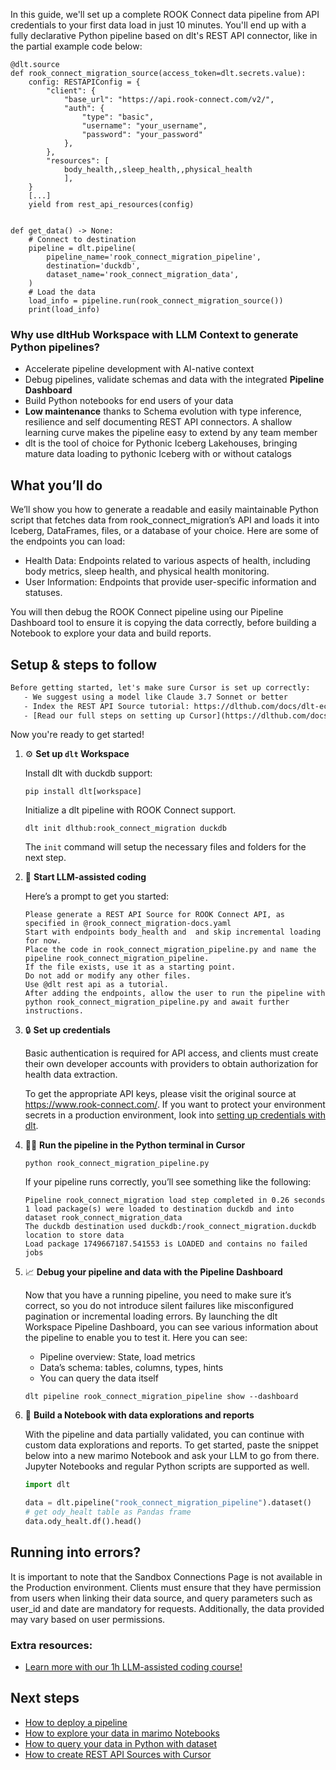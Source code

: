 In this guide, we'll set up a complete ROOK Connect data pipeline from API credentials to your first data load in just 10 minutes. You'll end up with a fully declarative Python pipeline based on dlt's REST API connector, like in the partial example code below:

```python-outcome
@dlt.source
def rook_connect_migration_source(access_token=dlt.secrets.value):
    config: RESTAPIConfig = {
        "client": {
            "base_url": "https://api.rook-connect.com/v2/",
            "auth": {
                "type": "basic",
                "username": "your_username",
                "password": "your_password"
            },
        },
        "resources": [
            body_health,,sleep_health,,physical_health
            ],
    }
    [...]
    yield from rest_api_resources(config)


def get_data() -> None:
    # Connect to destination
    pipeline = dlt.pipeline(
        pipeline_name='rook_connect_migration_pipeline',
        destination='duckdb',
        dataset_name='rook_connect_migration_data', 
    )
    # Load the data
    load_info = pipeline.run(rook_connect_migration_source())
    print(load_info) 
```

### Why use dltHub Workspace with LLM Context to generate Python pipelines?

- Accelerate pipeline development with AI-native context
- Debug pipelines, validate schemas and data with the integrated **Pipeline Dashboard**
- Build Python notebooks for end users of your data
- **Low maintenance** thanks to Schema evolution with type inference, resilience and self documenting REST API connectors. A shallow learning curve makes the pipeline easy to extend by any team member
- dlt is the tool of choice for Pythonic Iceberg Lakehouses, bringing mature data loading to pythonic Iceberg with or without catalogs

## What you’ll do

We’ll show you how to generate a readable and easily maintainable Python script that fetches data from rook_connect_migration’s API and loads it into Iceberg, DataFrames, files, or a database of your choice. Here are some of the endpoints you can load:

- Health Data: Endpoints related to various aspects of health, including body metrics, sleep health, and physical health monitoring.
- User Information: Endpoints that provide user-specific information and statuses.

You will then debug the ROOK Connect pipeline using our Pipeline Dashboard tool to ensure it is copying the data correctly, before building a Notebook to explore your data and build reports.

## Setup & steps to follow

```default
Before getting started, let's make sure Cursor is set up correctly:
   - We suggest using a model like Claude 3.7 Sonnet or better
   - Index the REST API Source tutorial: https://dlthub.com/docs/dlt-ecosystem/verified-sources/rest_api/ and add it to context as **@dlt rest api**
   - [Read our full steps on setting up Cursor](https://dlthub.com/docs/dlt-ecosystem/llm-tooling/cursor-restapi#23-configuring-cursor-with-documentation)
```

Now you're ready to get started!

1. ⚙️ **Set up `dlt` Workspace**
    
    Install dlt with duckdb support:
    ```shell
    pip install dlt[workspace]
    ```

    Initialize a dlt pipeline with ROOK Connect support.
    ```shell
    dlt init dlthub:rook_connect_migration duckdb
    ```

    The `init` command will setup the necessary files and folders for the next step.
    
2. 🤠 **Start LLM-assisted coding**
    
    Here’s a prompt to get you started:
    
    ```prompt
    Please generate a REST API Source for ROOK Connect API, as specified in @rook_connect_migration-docs.yaml 
    Start with endpoints body_health and  and skip incremental loading for now. 
    Place the code in rook_connect_migration_pipeline.py and name the pipeline rook_connect_migration_pipeline. 
    If the file exists, use it as a starting point. 
    Do not add or modify any other files. 
    Use @dlt rest api as a tutorial. 
    After adding the endpoints, allow the user to run the pipeline with python rook_connect_migration_pipeline.py and await further instructions.
    ```

    
3. 🔒 **Set up credentials** 
    
    Basic authentication is required for API access, and clients must create their own developer accounts with providers to obtain authorization for health data extraction.
    
    To get the appropriate API keys, please visit the original source at https://www.rook-connect.com/.
    If you want to protect your environment secrets in a production environment, look into [setting up credentials with dlt](https://dlthub.com/docs/walkthroughs/add_credentials).
    
4. 🏃‍♀️ **Run the pipeline in the Python terminal in Cursor**
    
    ```shell
    python rook_connect_migration_pipeline.py
    ```
    
    If your pipeline runs correctly, you’ll see something like the following:
    
    ```shell
    Pipeline rook_connect_migration load step completed in 0.26 seconds
    1 load package(s) were loaded to destination duckdb and into dataset rook_connect_migration_data
    The duckdb destination used duckdb:/rook_connect_migration.duckdb location to store data
    Load package 1749667187.541553 is LOADED and contains no failed jobs
    ```
    
5. 📈 **Debug your pipeline and data with the Pipeline Dashboard**

    Now that you have a running pipeline, you need to make sure it’s correct, so you do not introduce silent failures like misconfigured pagination or incremental loading errors. By launching the dlt Workspace Pipeline Dashboard, you can see various information about the pipeline to enable you to test it. Here you can see:
    - Pipeline overview: State, load metrics
    - Data’s schema: tables, columns, types, hints
    - You can query the data itself
    
    ```shell
    dlt pipeline rook_connect_migration_pipeline show --dashboard
    ```
    
6. 🐍 **Build a Notebook with data explorations and reports**

    With the pipeline and data partially validated, you can continue with custom data explorations and reports. To get started, paste the snippet below into a new marimo Notebook and ask your LLM to go from there. Jupyter Notebooks and regular Python scripts are supported as well.

    
    ```python
    import dlt

   data = dlt.pipeline("rook_connect_migration_pipeline").dataset()
   # get ody_healt table as Pandas frame
   data.ody_healt.df().head()
    ```

## Running into errors?

It is important to note that the Sandbox Connections Page is not available in the Production environment. Clients must ensure that they have permission from users when linking their data source, and query parameters such as user_id and date are mandatory for requests. Additionally, the data provided may vary based on user permissions.

### Extra resources:

- [Learn more with our 1h LLM-assisted coding course!](https://www.youtube.com/watch?v=GGid70rnJuM)

## Next steps

- [How to deploy a pipeline](https://dlthub.com/docs/walkthroughs/deploy-a-pipeline)
- [How to explore your data in marimo Notebooks](https://dlthub.com/docs/general-usage/dataset-access/marimo)
- [How to query your data in Python with dataset](https://dlthub.com/docs/general-usage/dataset-access/dataset)
- [How to create REST API Sources with Cursor](https://dlthub.com/docs/dlt-ecosystem/llm-tooling/cursor-restapi)